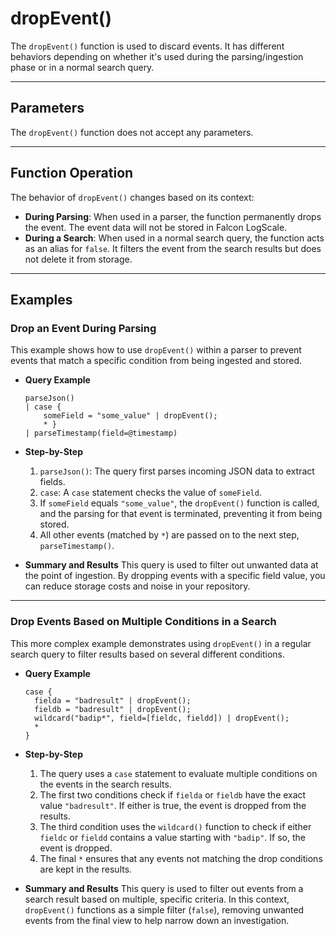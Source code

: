# dropEvent()

The `dropEvent()` function is used to discard events. It has different behaviors depending on whether it's used during the parsing/ingestion phase or in a normal search query.

***

## Parameters

The `dropEvent()` function does not accept any parameters.

***

## Function Operation

The behavior of `dropEvent()` changes based on its context:
* **During Parsing**: When used in a parser, the function permanently drops the event. The event data will not be stored in Falcon LogScale.
* **During a Search**: When used in a normal search query, the function acts as an alias for `false`. It filters the event from the search results but does not delete it from storage.

***

## Examples

### Drop an Event During Parsing

This example shows how to use `dropEvent()` within a parser to prevent events that match a specific condition from being ingested and stored.

* **Query Example**
    ```
    parseJson()
    | case { 
        someField = "some_value" | dropEvent(); 
        * }
    | parseTimestamp(field=@timestamp)
    ```

* **Step-by-Step**
    1.  `parseJson()`: The query first parses incoming JSON data to extract fields.
    2.  `case`: A `case` statement checks the value of `someField`.
    3.  If `someField` equals `"some_value"`, the `dropEvent()` function is called, and the parsing for that event is terminated, preventing it from being stored.
    4.  All other events (matched by `*`) are passed on to the next step, `parseTimestamp()`.

* **Summary and Results**
    This query is used to filter out unwanted data at the point of ingestion. By dropping events with a specific field value, you can reduce storage costs and noise in your repository.

---

### Drop Events Based on Multiple Conditions in a Search

This more complex example demonstrates using `dropEvent()` in a regular search query to filter results based on several different conditions.

* **Query Example**
    ```
    case {
      fielda = "badresult" | dropEvent();
      fieldb = "badresult" | dropEvent();
      wildcard("badip*", field=[fieldc, fieldd]) | dropEvent();
      *
    }
    ```

* **Step-by-Step**
    1.  The query uses a `case` statement to evaluate multiple conditions on the events in the search results.
    2.  The first two conditions check if `fielda` or `fieldb` have the exact value `"badresult"`. If either is true, the event is dropped from the results.
    3.  The third condition uses the `wildcard()` function to check if either `fieldc` or `fieldd` contains a value starting with `"badip"`. If so, the event is dropped.
    4.  The final `*` ensures that any events not matching the drop conditions are kept in the results.

* **Summary and Results**
    This query is used to filter out events from a search result based on multiple, specific criteria. In this context, `dropEvent()` functions as a simple filter (`false`), removing unwanted events from the final view to help narrow down an investigation.